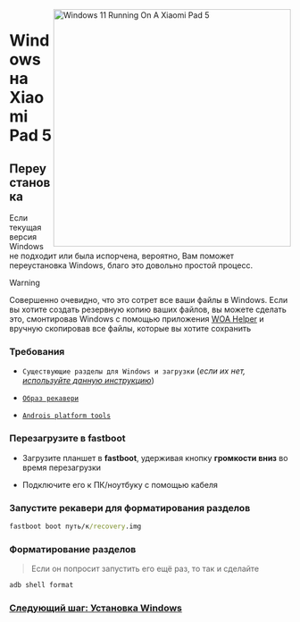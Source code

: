 <img align="right" src="https://raw.githubusercontent.com/erdilS/Port-Windows-11-Xiaomi-Pad-5/main/nabu.png" width="425" alt="Windows 11 Running On A Xiaomi Pad 5">


# Windows на Xiaomi Pad 5

## Переустановка
Если текущая версия Windows не подходит или была испорчена, вероятно, Вам поможет переустановка Windows, благо это довольно простой процесс.

> [!WARNING]
> Совершенно очевидно, что это сотрет все ваши файлы в Windows. Если вы хотите создать резервную копию ваших файлов, вы можете сделать это, смонтировав Windows с помощью приложения [WOA Helper](https://github.com/erdilS/Port-Windows-11-Xiaomi-Pad-5/releases/download/dualboot/woahelper.apk) и вручную скопировав все файлы, которые вы хотите сохранить

### Требования

- ```Существующие разделы для Windows и загрузки``` (*если их нет, [используйте данную инструкцию](/guide/Russian/partition-ru.md)*)
  
- [```Образ рекавери```](https://github.com/erdilS/Port-Windows-11-Xiaomi-Pad-5/releases/download/1.0/recovery.img)
  
- [```Androis platform tools```](https://developer.android.com/studio/releases/platform-tools)

### Перезагрузите в **fastboot**
- Загрузите планшет в **fastboot**, удерживая кнопку **громкости вниз** во время перезагрузки

- Подключите его к ПК/ноутбуку с помощью кабеля

### Запустите рекавери для форматирования разделов

```cmd
fastboot boot путь/к/recovery.img
```

### Форматирование разделов
> Если он попросит запустить его ещё раз, то так и сделайте
```cmd
adb shell format
```


### [Следующий шаг: Установка Windows](/guide/Russian/3-install-ru.md#Запустите-msc)
